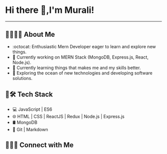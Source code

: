 # Hi there 👋,I'm Murali!
---
## :link:👨🏻‍💻 About Me
* :octocat: Enthusiastic Mern Developer eager to learn and explore new things.
* 🔭 Currently working on MERN Stack (MongoDB, Express.js, React, Node.js).
* 🌱 Currently learning things that makes me and my skills better.
* 🤔 Exploring the ocean of new technologies and developing software solutions.




## :link:🛠  Tech Stack
* :computer: JavaScript | ES6 
* :globe_with_meridians: HTML | CSS | ReactJS | Redux |  Node.js | Express.js 
* 🛢 MongoDB 
* :hammer: Git | Markdown

## :link:🤝🏻  Connect with Me




